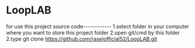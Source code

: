 # LoopLAB
for use this project source code------------
1.select folder in your computer where you want to store this project folder
2.open git/cmd by this folder 
2.type  git clone https://github.com/raselofficial52/LoopLAB.git
